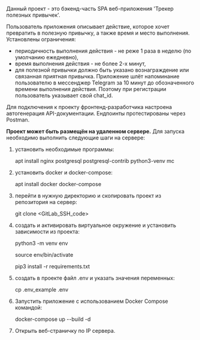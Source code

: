 Данный проект - это бэкенд-часть SPA веб-приложения 'Трекер полезных привычек'. 

Пользователь приложения описывает действие, которое хочет превратить в полезную привычку, 
а также время и место выполнения.
Установлены ограничения: 
- периодичность выполнения действия - не реже 1 раза в неделю (по умолчанию ежедневно), 
- время выполнения действия - не более 2-х минут,
- для полезной привычки должно быть указано вознаграждение или связанная приятная привычка.
Приложение шлёт напоминание пользователю в мессенджер Telegram за 10 минут до обозначенного 
времени выполнения действия.
Поэтому при регистрации пользователь указывает свой chat_id.

Для подключения к проекту фронтенд-разработчика настроена автогенерация API-документации.
Ендпоинты протестированы через Postman.

**Проект может быть размещён на удаленном сервере.** 
Для запуска необходимо выполнить следующие шаги на сервере:
1. установить необходимые программы:

    apt install nginx postgresql postgresql-contrib python3-venv mc
2. установить docker и docker-compose:
    
    apt install docker docker-compose
3. перейти в нужную директорию и скопировать проект из репозитория на сервер:
    
    git clone <GitLab_SSH_code>
4. создать и активировать виртуальное окружение и установить зависимости из проекта:
    
    python3 -m venv env

    source env/bin/activate

    pip3 install -r requirements.txt 
5. создать в проекте файл .env и указать значения переменных:
    
    cp .env_example .env 

6. Запустить приложение с использованием Docker Compose командой: 
    
    docker-compose up --build -d

7. Открыть веб-страничку по IP сервера.


